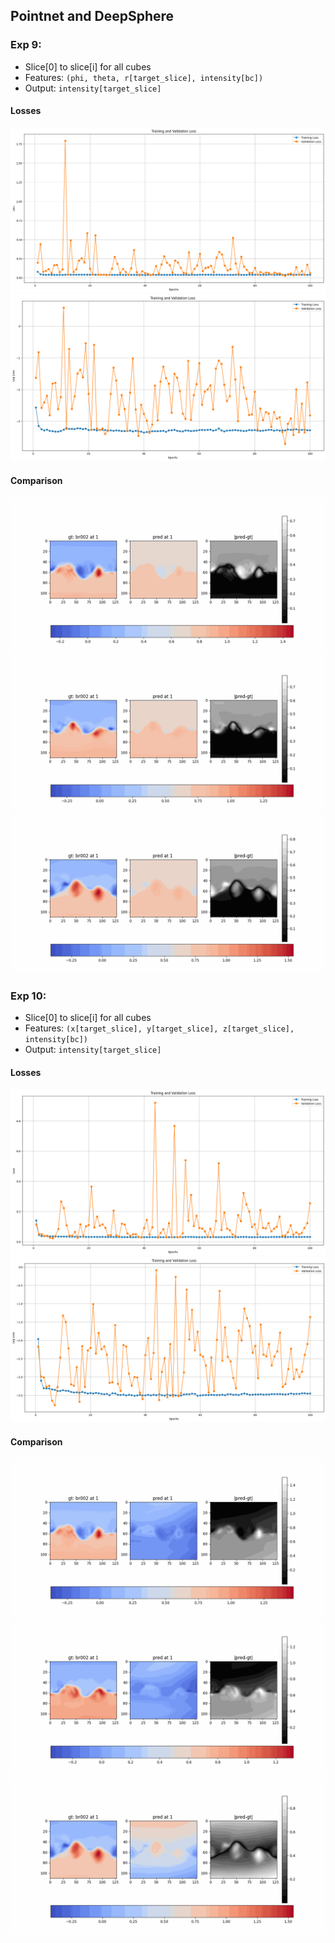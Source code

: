 ## Pointnet and DeepSphere

### Exp 9:

- Slice[0] to slice[i] for all cubes
- Features: `(phi, theta, r[target_slice], intensity[bc])`
- Output: `intensity[target_slice]`

#### Losses

<img src="resources/week_13/exp9_loss.png">
<img src="resources/week_13/exp9_logloss.png">

#### Comparison
<img src="resources/week_13/exp9_result_1.gif">
<img src="resources/week_13/exp9_result_2.gif">
<img src="resources/week_13/exp9_result_3.gif">

### Exp 10:

- Slice[0] to slice[i] for all cubes
- Features: `(x[target_slice], y[target_slice], z[target_slice], intensity[bc])`
- Output: `intensity[target_slice]`

#### Losses

<img src="resources/week_13/exp10_loss.png">
<img src="resources/week_13/exp10_logloss.png">

#### Comparison
<img src="resources/week_13/exp10_result_1.gif">
<img src="resources/week_13/exp10_result_2.gif">
<img src="resources/week_13/exp10_result_3.gif">
